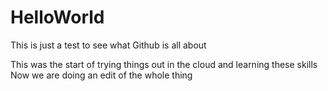 # HelloWorld
This is just a test to see what Github is all about

This was the start of trying things out in the cloud and learning these skills
Now we are doing an edit of the whole thing


